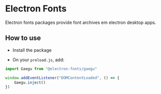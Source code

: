 # Electron Fonts

Electron fonts packages provide font archives em electron desktop apps.

## How to use

* Install the package

* On your `preload.js`, add:

```ts
import Gaegu from "@electron-fonts/gaegu"

window.addEventListener("DOMContentLoaded", () => {
    Gaegu.inject()
})
```